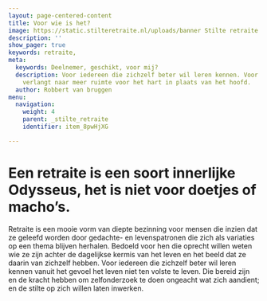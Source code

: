 ```yaml
---
layout: page-centered-content
title: Voor wie is het?
image: https://static.stilteretraite.nl/uploads/banner Stilte retraite.jpg
description: ''
show_pager: true
keywords: retraite,
meta:
  keywords: Deelnemer, geschikt, voor mij?
  description: Voor iedereen die zichzelf beter wil leren kennen. Voor iedereen die
    verlangt naar meer ruimte voor het hart in plaats van het hoofd.
  author: Robbert van bruggen
menu:
  navigation:
    weight: 4
    parent: _stilte_retraite
    identifier: item_8pwHjXG

---
```

# Een retraite is een soort innerlijke Odysseus, het is niet voor doetjes of macho’s.

Retraite is een mooie vorm van diepte bezinning voor mensen die inzien dat ze geleefd worden door gedachte- en levenspatronen die zich als variaties op een thema blijven herhalen. Bedoeld voor hen die oprecht willen weten wie ze zijn achter de dagelijkse kermis van het leven en het beeld dat ze daarin van zichzelf hebben. Voor iedereen die zichzelf beter wil leren kennen vanuit het gevoel het leven niet ten volste te leven. Die bereid zijn en de kracht hebben om zelfonderzoek te doen ongeacht wat zich aandient; en de stilte op zich willen laten inwerken.